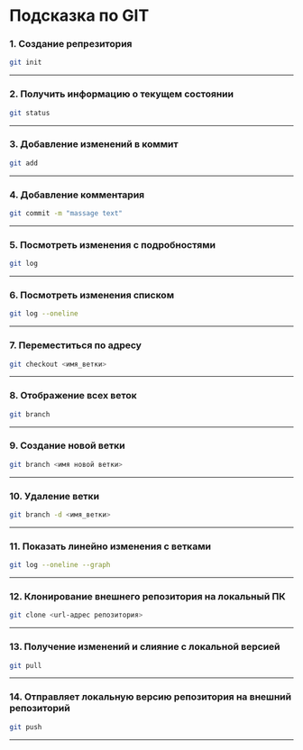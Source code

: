 # Подсказка по GIT

### 1. Создание репрезитория
```sh
git init
```
------------

### 2. Получить информацию о текущем состоянии
```sh
git status
```
------------

### 3. Добавление изменений в коммит
```sh
git add
```
------------

### 4. Добавление комментария 
```sh
git commit -m "massage text"
```
------------

### 5. Посмотреть изменения с подробностями
```sh
git log
```
------------

### 6. Посмотреть изменения списком
```sh
git log --oneline
```
------------

### 7. Переместиться по адресу
```sh
git checkout <имя_ветки> 
```
------------

### 8. Отображение всех веток
```sh
git branch
```
------------

### 9. Создание новой ветки 
```sh
git branch <имя новой ветки>
```
------------

### 10. Удаление ветки
```sh
git branch -d <имя_ветки>
```
------------

### 11. Показать линейно изменения с ветками
```sh
git log --oneline --graph
```
------------

### 12. Клонирование внешнего репозитория на локальный ПК
```sh
git clone <url-адрес репозитория>
```
------------

### 13. Получение изменений и слияние с локальной версией
```sh
git pull
```
------------

### 14. Отправляет локальную версию репозитория на внешний репозиторий
```sh
git push
```
-----------
